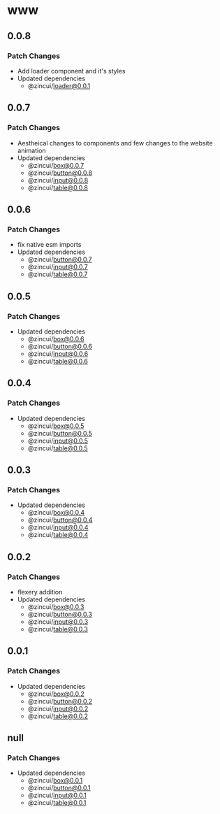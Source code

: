 # www

## 0.0.8

### Patch Changes

- Add loader component and it's styles
- Updated dependencies
  - @zincui/loader@0.0.1

## 0.0.7

### Patch Changes

- Aestheical changes to components and few changes to the website animation
- Updated dependencies
  - @zincui/box@0.0.7
  - @zincui/button@0.0.8
  - @zincui/input@0.0.8
  - @zincui/table@0.0.8

## 0.0.6

### Patch Changes

- fix native esm imports
- Updated dependencies
  - @zincui/button@0.0.7
  - @zincui/input@0.0.7
  - @zincui/table@0.0.7

## 0.0.5

### Patch Changes

- Updated dependencies
  - @zincui/box@0.0.6
  - @zincui/button@0.0.6
  - @zincui/input@0.0.6
  - @zincui/table@0.0.6

## 0.0.4

### Patch Changes

- Updated dependencies
  - @zincui/box@0.0.5
  - @zincui/button@0.0.5
  - @zincui/input@0.0.5
  - @zincui/table@0.0.5

## 0.0.3

### Patch Changes

- Updated dependencies
  - @zincui/box@0.0.4
  - @zincui/button@0.0.4
  - @zincui/input@0.0.4
  - @zincui/table@0.0.4

## 0.0.2

### Patch Changes

- flexery addition
- Updated dependencies
  - @zincui/box@0.0.3
  - @zincui/button@0.0.3
  - @zincui/input@0.0.3
  - @zincui/table@0.0.3

## 0.0.1

### Patch Changes

- Updated dependencies
  - @zincui/box@0.0.2
  - @zincui/button@0.0.2
  - @zincui/input@0.0.2
  - @zincui/table@0.0.2

## null

### Patch Changes

- Updated dependencies
  - @zincui/box@0.0.1
  - @zincui/button@0.0.1
  - @zincui/input@0.0.1
  - @zincui/table@0.0.1
